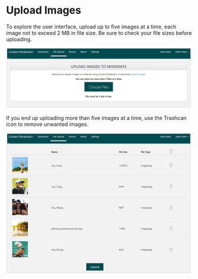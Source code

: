 <!-- 
NavPath: Content Moderator/Review Tool User Guide
LinkLabel: Upload Images
Url: content-moderator/documentation/review-tool-user-guide/upload-images
Weight: 187
-->

# Upload Images #

To explore the user interface, upload up to five images at a time, each image not to exceed 2 MB in file size. Be sure to check your file sizes before uploading.

![Upload Images](images/3-Upload-Images-1-Files.PNG)

If you end up uploading more than five images at a time, use the Trashcan icon to remove unwanted images.

![Submit Images](images/3-Upload-Images-2-Submit.PNG)



